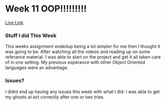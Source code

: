 # Week 11 OOP!!!!!!!!!

[Live Link](https://tjschweitzer.github.io/120-work/hw-11/)

### Stuff I did This Week

This weeks assignment endedup being a lot simpler for me then I thought it was going to be.
After watching all the videos and reading up on some referance material. I was able to start on the project and get it all taken care of in one setting.
 My previous experance with other Object Oriented languages were an advantage.

 ### Issues?

 I didnt end up having any issues this week with what I did. I was able to get my ghosts at act correctly after one or two tries. 
